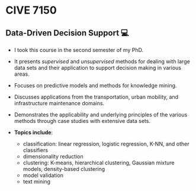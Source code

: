 # CIVE 7150
  ## Data-Driven Decision Support 💻
+ I took this course in the second semester of my PhD.
+ It presents *supervised* and *unsupervised* methods for dealing with large data sets and their application to support decision making in various areas.
+ Focuses on predictive models and methods for knowledge mining.
+ Discusses applications from the transportation, urban mobility, and infrastructure maintenance domains.
+ Demonstrates the applicability and underlying principles of the various methods through case studies with extensive data sets.

+ **Topics include**:
  + classification: linear regression, logistic regression, K-NN, and other classifiers
  + dimensionality reduction
  + clustering: K-means, hierarchical clustering, Gaussian mixture models, density-based clustering
  + model validation
  + text mining
